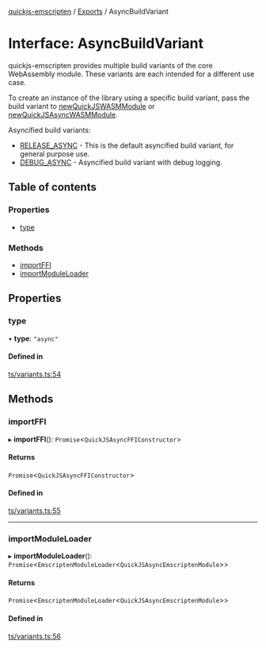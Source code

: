 [quickjs-emscripten](../README.md) / [Exports](../modules.md) / AsyncBuildVariant

# Interface: AsyncBuildVariant

quickjs-emscripten provides multiple build variants of the core WebAssembly
module. These variants are each intended for a different use case.

To create an instance of the library using a specific build variant, pass the
build variant to [newQuickJSWASMModule](../modules.md#newquickjswasmmodule) or [newQuickJSAsyncWASMModule](../modules.md#newquickjsasyncwasmmodule).

Asyncified build variants:

- [RELEASE_ASYNC](../modules.md#release_async) - This is the default asyncified build variant, for general purpose use.
- [DEBUG_ASYNC](../modules.md#debug_async) - Asyncified build variant with debug logging.

## Table of contents

### Properties

- [type](AsyncBuildVariant.md#type)

### Methods

- [importFFI](AsyncBuildVariant.md#importffi)
- [importModuleLoader](AsyncBuildVariant.md#importmoduleloader)

## Properties

### type

• **type**: ``"async"``

#### Defined in

[ts/variants.ts:54](https://github.com/justjake/quickjs-emscripten/blob/main/ts/variants.ts#L54)

## Methods

### importFFI

▸ **importFFI**(): `Promise`<`QuickJSAsyncFFIConstructor`\>

#### Returns

`Promise`<`QuickJSAsyncFFIConstructor`\>

#### Defined in

[ts/variants.ts:55](https://github.com/justjake/quickjs-emscripten/blob/main/ts/variants.ts#L55)

___

### importModuleLoader

▸ **importModuleLoader**(): `Promise`<`EmscriptenModuleLoader`<`QuickJSAsyncEmscriptenModule`\>\>

#### Returns

`Promise`<`EmscriptenModuleLoader`<`QuickJSAsyncEmscriptenModule`\>\>

#### Defined in

[ts/variants.ts:56](https://github.com/justjake/quickjs-emscripten/blob/main/ts/variants.ts#L56)
